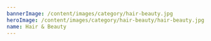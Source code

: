 ```yaml
---
bannerImage: /content/images/category/hair-beauty.jpg
heroImage: /content/images/category/hair-beauty/hair-beauty.jpg
name: Hair & Beauty
---
```

